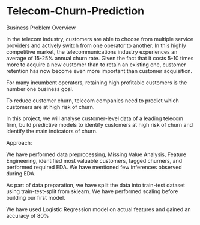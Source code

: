 # Telecom-Churn-Prediction
Business Problem Overview

In the telecom industry, customers are able to choose from multiple service providers and actively switch from one operator to another. In this highly competitive market, the telecommunications industry experiences an average of 15-25% annual churn rate.
Given the fact that it costs 5-10 times more to acquire a new customer than to retain an existing one, customer retention has now become even more important than customer acquisition.

For many incumbent operators, retaining high profitable customers is the number one business goal.

To reduce customer churn, telecom companies need to predict which customers are at high risk of churn.

In this project, we will analyse customer-level data of a leading telecom firm, build predictive models to identify customers at high risk of churn and identify the main indicators of churn.


Approach:

We have performed data preprocessing, Missing Value Analysis, Feature Engineering, identified most valuable customers, tagged churners, and performed required EDA. We have mentioned few inferences observed during EDA.

As part of data preparation, we have split the data into train-test dataset using train-test-split from sklearn. We have performed scaling before building our first model.

We have used Logistic Regression model on actual features and gained an accuracy of 80%
